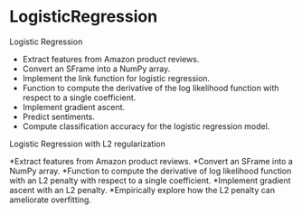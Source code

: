 # LogisticRegression
Logistic Regression
   * Extract features from Amazon product reviews.
   * Convert an SFrame into a NumPy array.
   * Implement the link function for logistic regression.
   * Function to compute the derivative of the log likelihood function with respect to a single coefficient.
   * Implement gradient ascent.
   * Predict sentiments.
   * Compute classification accuracy for the logistic regression model.

Logistic Regression with L2 regularization

  *Extract features from Amazon product reviews.
  *Convert an SFrame into a NumPy array.
  *Function to compute the derivative of log likelihood function with an L2 penalty with respect to a single coefficient.
  *Implement gradient ascent with an L2 penalty.
  *Empirically explore how the L2 penalty can ameliorate overfitting.
